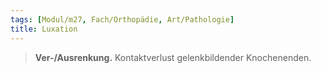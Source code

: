 ```yaml
---
tags: [Modul/m27, Fach/Orthopädie, Art/Pathologie]
title: Luxation
---
```

> **Ver-/Ausrenkung.** Kontaktverlust gelenkbildender Knochenenden.